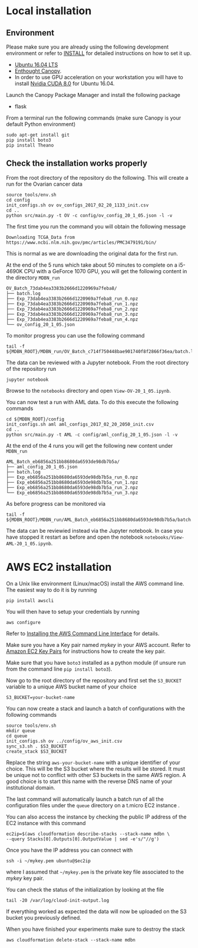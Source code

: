 # Local installation

## Environment

Please make sure you are already using the following development environment or
refer to [INSTALL](INSTALL.md) for detailed instructions on how to set it up.

* [Ubuntu 16.04 LTS](http://releases.ubuntu.com/16.04/)
* [Enthought Canopy](https://www.enthought.com/products/canopy/).
* In order to use GPU acceleration on your workstation you will have to install
[Nvidia CUDA 8.0](https://developer.nvidia.com/cuda-downloads) for Ubuntu 16.04.

Launch the Canopy Package Manager and install the following package
* flask

From a terminal run the following commands (make sure Canopy is your default
Python environment)

    sudo apt-get install git
    pip install boto3
    pip install Theano

## Check the installation works properly

From the root directory of the repository do the following.
This will create a run for the Ovarian cancer data

    source tools/env.sh
    cd config
    init_configs.sh ov ov_configs_2017_02_20_1133_init.csv
    cd ..
    python src/main.py -t OV -c config/ov_config_20_1_05.json -l -v

The first time you run the command you will obtain the following message

    Downloading TCGA_Data from https://www.ncbi.nlm.nih.gov/pmc/articles/PMC3479191/bin/

This is normal as we are downloading the original data for the first run.

At the end of the 5 runs which take about 50 minutes to complete on a
i5-4690K CPU with a GeForce 1070 GPU, you will get the following
content in the directory `MDBN_run`

    OV_Batch_73dab4ea3383b2666d1220969a7feba8/
    ├── batch.log
    ├── Exp_73dab4ea3383b2666d1220969a7feba8_run_0.npz
    ├── Exp_73dab4ea3383b2666d1220969a7feba8_run_1.npz
    ├── Exp_73dab4ea3383b2666d1220969a7feba8_run_2.npz
    ├── Exp_73dab4ea3383b2666d1220969a7feba8_run_3.npz
    ├── Exp_73dab4ea3383b2666d1220969a7feba8_run_4.npz
    └── ov_config_20_1_05.json

To monitor progress you can use the following command

    tail -f ${MDBN_ROOT}/MDBN_run/OV_Batch_c714f750448bae901740f8f2866f36ea/batch.log
    
The data can be reviewed with a Jupyter notebook. From the root directory of
the repository run

    jupyter notebook
    
Browse to the `notebooks` directory and open `View-OV-20_1_05.ipynb`.

You can now test a run with AML data. To do this execute the following commands

    cd ${MDBN_ROOT}/config
    init_configs.sh aml aml_configs_2017_02_20_2050_init.csv
    cd ..
    python src/main.py -t AML -c config/aml_config_20_1_05.json -l -v
    
At the end of the 4 runs you will get the following new content under `MDBN_run`

    AML_Batch_eb6856a251bb8680da6593de98db7b5a/
    ├── aml_config_20_1_05.json
    ├── batch.log
    ├── Exp_eb6856a251bb8680da6593de98db7b5a_run_0.npz
    ├── Exp_eb6856a251bb8680da6593de98db7b5a_run_1.npz
    ├── Exp_eb6856a251bb8680da6593de98db7b5a_run_2.npz
    └── Exp_eb6856a251bb8680da6593de98db7b5a_run_3.npz
    
As before progress can be monitored via
    
    tail -f ${MDBN_ROOT}/MDBN_run/AML_Batch_eb6856a251bb8680da6593de98db7b5a/batch.log
    
The data can be reviewied instead via the Jupyter notebook. In case you have stopped
it restart as before and open the notebook `notebooks/View-AML-20_1_05.ipynb`.

# AWS EC2 installation

On a Unix like environment (Linux/macOS) install the AWS command line.
The easiest way to do it is by running

    pip install awscli
    
You will then have to setup your credentials by running

    aws configure

Refer to [Installing the AWS Command Line Interface](http://docs.aws.amazon.com/cli/latest/userguide/installing.html)
for details.

Make sure you have a Key pair named _mykey_ in your AWS account. Refer to
[Amazon EC2 Key Pairs](http://docs.aws.amazon.com/AWSEC2/latest/UserGuide/ec2-key-pairs.html)
for instructions how to create the key pair.

Make sure that you have `boto3` installed as a python module
(if unsure run from the command line `pip install boto3`).

Now go to the root directory of the repository and first set the `S3_BUCKET` variable
to a unique AWS bucket name of your choice

    S3_BUCKET=your-bucket-name
    
You can now create a stack and launch a batch of configurations with the
following commands

    source tools/env.sh
    mkdir queue
    cd queue
    init_configs.sh ov ../config/ov_aws_init.csv
    sync_s3.sh . $S3_BUCKET
    create_stack $S3_BUCKET
    
Replace the string `aws-your-bucket-name` with a unique identifier of your choice.
This will be the S3 bucket where the results will be stored. It must be unique not to
conflict with other S3 buckets in the same AWS region. A good choice is to start this name
with the reverse DNS name of your institutional domain.

The last command will automatically launch a batch run of all the configuration
files under the `queue` directory on a t.micro EC2 instance .

You can also access the instance by checking the public IP address of the EC2 instance
with this command

    ec2ip=$(aws cloudformation describe-stacks --stack-name mdbn \
    --query Stacks[0].Outputs[0].OutputValue | sed -e's/"//g')
    
Once you have the IP address you can connect with

    ssh -i ~/mykey.pem ubuntu@$ec2ip

where I assumed that `~/mykey.pem` is the private key file associated to the
_mykey_ key pair.

You can check the status of the initialization by looking at the file

    tail -20 /var/log/cloud-init-output.log
    
If everything worked as expected the data will now be uploaded
on the S3 bucket you previously defined.

When you have finished your experiments make sure to destroy the stack 

    aws cloudformation delete-stack --stack-name mdbn

